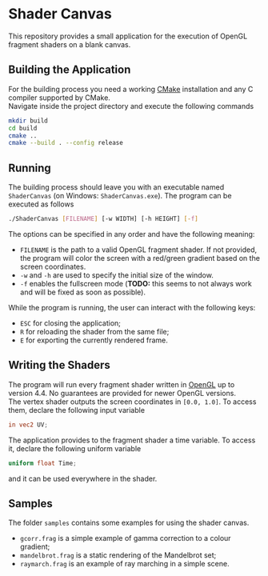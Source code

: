 # Shader Canvas
This repository provides a small application for the execution of OpenGL fragment shaders on a blank canvas.  

## Building the Application
For the building process you need a working [CMake](https://cmake.org/) installation and any C compiler supported by CMake.  
Navigate inside the project directory and execute the following commands
```bash
mkdir build
cd build
cmake ..
cmake --build . --config release
```

## Running
The building process should leave you with an executable named `ShaderCanvas` (on Windows: `ShaderCanvas.exe`). The program can be executed as follows
```bash
./ShaderCanvas [FILENAME] [-w WIDTH] [-h HEIGHT] [-f]
```
The options can be specified in any order and have the following meaning:

 - `FILENAME` is the path to a valid OpenGL fragment shader. If not provided, the program will color the screen with a red/green gradient based on the screen coordinates.
 - `-w` and `-h` are used to specify the initial size of the window.
 - `-f` enables the fullscreen mode (**TODO:** this seems to not always work and will be fixed as soon as possible).  


While the program is running, the user can interact with the following keys:
 - `ESC` for closing the application;
 - `R` for reloading the shader from the same file;
 - `E` for exporting the currently rendered frame.


## Writing the Shaders
The program will run every fragment shader written in [OpenGL](https://www.opengl.org/) up to version 4.4. No guarantees are provided for newer OpenGL versions.  
The vertex shader outputs the screen coordinates in `[0.0, 1.0]`. To access them, declare the following input variable
```glsl
in vec2 UV;
```
The application provides to the fragment shader a time variable. To access it, declare the following uniform variable
```glsl
uniform float Time;
```
and it can be used everywhere in the shader.


## Samples
The folder `samples` contains some examples for using the shader canvas.  
 - `gcorr.frag` is a simple example of gamma correction to a colour gradient;
 - `mandelbrot.frag` is a static rendering of the Mandelbrot set;
 - `raymarch.frag` is an example of ray marching in a simple scene.